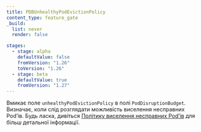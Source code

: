 ```yaml
---
title: PDBUnhealthyPodEvictionPolicy
content_type: feature_gate
_build:
  list: never
  render: false

stages:
  - stage: alpha 
    defaultValue: false
    fromVersion: "1.26"
    toVersion: "1.26"
  - stage: beta
    defaultValue: true
    fromVersion: "1.27"
---
```

Вмикає поле `unhealthyPodEvictionPolicy` в полі `PodDisruptionBudget`. Визначає, коли слід розглядати можливість виселення несправних Podʼів. Будь ласка, дивіться [Політику виселення несправних Podʼів](/docs/tasks/run-application/configure-pdb/#unhealthy-pod-eviction-policy) для більш детальної інформації.

